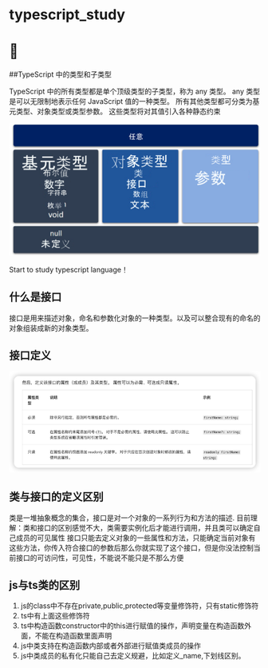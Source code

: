 # typescript_study
# 🍱

##TypeScript 中的类型和子类型

TypeScript 中的所有类型都是单个顶级类型的子类型，称为 any 类型。 any 类型是可以无限制地表示任何 JavaScript 值的一种类型。 所有其他类型都可分类为基元类型、对象类型或类型参数。 这些类型将对其值引入各种静态约束

![img.png](img.png)

Start to study typescript language！


## 什么是接口

接口是用来描述对象，命名和参数化对象的一种类型。以及可以整合现有的命名的对象组装成新的对象类型。

## 接口定义

![img_1.png](img_1.png)


## 类与接口的定义区别
类是一堆抽象概念的集合，接口是对一个对象的一系列行为和方法的描述.
目前理解：类和接口的区别感觉不大，类需要实例化后才能进行调用，并且类可以确定自己成员的可见属性
接口只能去定义对象的一些属性和方法，只能确定当前对象有这些方法，你传入符合接口的参数后那么你就实现了这个接口，但是你没法控制当前接口的可访问性，可见性，不能说不能只是不那么方便

## js与ts类的区别

1. js的class中不存在private,public,protected等变量修饰符，只有static修饰符
2. ts中有上面这些修饰符
3. ts中构造函数constructor中的this进行赋值的操作，声明变量在构造函数外面，不能在构造函数里面声明
4. js中类支持在构造函数内部或者外部进行赋值类成员的操作
5. js中类成员的私有化只能自己去定义规避，比如定义_name,下划线区别。
